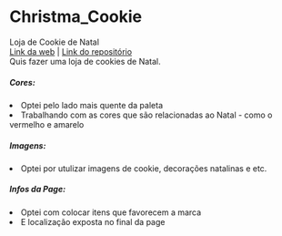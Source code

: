 # Christma_Cookie
 Loja de Cookie de Natal<br>
<a href='https://melo-luisa.github.io/Christma_Cookie/'> Link da web</a> | <a href='https://github.com/Melo-Luisa/Christma_Cookie'>Link do repositório</a><br>
Quis fazer uma loja de cookies de Natal.<br>
 <h5>Cores:</h5>
 <li>Optei pelo lado mais quente da paleta</li>
 <li>Trabalhando com as cores que são relacionadas ao Natal - como o vermelho e amarelo
 <h5>Imagens:</h5>
 <li>Optei por utulizar imagens de cookie, decorações natalinas e etc.
 <h5>Infos da Page:</h5>
 <li>Optei com colocar itens que favorecem a marca
 <li>E localização exposta no final da page

